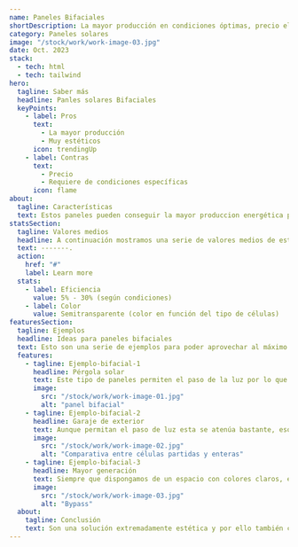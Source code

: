 ```yaml
---
name: Paneles Bifaciales
shortDescription: La mayor producción en condiciones óptimas, precio elevado.
category: Paneles solares
image: "/stock/work/work-image-03.jpg"
date: Oct. 2023
stack:
  - tech: html
  - tech: tailwind
hero:
  tagline: Saber más
  headline: Panles solares Bifaciales
  keyPoints:
    - label: Pros
      text:
        - La mayor producción
        - Muy estéticos
      icon: trendingUp
    - label: Contras
      text:
        - Precio
        - Requiere de condiciones específicas
      icon: flame
about:
  tagline: Características
  text: Estos paneles pueden conseguir la mayor produccion energética por metro cuadrado, para lograrlo será necesario cumplir una condición indispensable, una forma de reflejar la luz solar por detrás del panel. Como su nombre indica los paneles bifaciales captan la luz por ambos lados por ello sería interesante disponer de una pared y suelo claro (blanco) para que refleje la mayor cantidad de luz de forma uniforme. Es un excelente panel para usarlo como pérgola por su estética y su capacidad para aprovechar el reflejo de la luz solar.
statsSection:
  tagline: Valores medios
  headline: A continuación mostramos una serie de valores medios de este tipo de paneles.
  text: -------.
  action:
    href: "#"
    label: Learn more
  stats:
    - label: Eficiencia
      value: 5% - 30% (según condiciones)
    - label: Color
      value: Semitransparente (color en función del tipo de células)
featuresSection:
  tagline: Ejemplos
  headline: Ideas para paneles bifaciales
  text: Esto son una serie de ejemplos para poder aprovechar al máximo este tipo de paneles.
  features:
    - tagline: Ejemplo-bifacial-1
      headline: Pérgola solar
      text: Este tipo de paneles permiten el paso de la luz por lo que pueden llegar a imitar bastante bien esas pérgolas con lamas que conocemos y así crear un espacio para la tranquilidad y relajación muy codiciado en cualquier nuestro hogar.
      image:
        src: "/stock/work/work-image-01.jpg"
        alt: "panel bifacial"
    - tagline: Ejemplo-bifacial-2
      headline: Garaje de exterior
      text: Aunque permitan el paso de luz esta se atenúa bastante, eso sumado a la capacidad, de la mayoría de pinturas y materiales de los vehículos actuales, de reflejar la luz solar, convierten a este tipo de paneles en los idóneos para hacer uno o varios garajes al aire libre y a su vez protejer nuestro vehículo de los agentes externos. Sin olvidar que son una excelente opción para vehículos eléctricos por la facilidad de colocar una estación de carga cercana.
      image:
        src: "/stock/work/work-image-02.jpg"
        alt: "Comparativa entre células partidas y enteras"
    - tagline: Ejemplo-bifacial-3
      headline: Mayor generación
      text: Siempre que dispongamos de un espacio con colores claros, este tipo de panel será más eficiente que cualquiera de sus competidores. Supongamos que disponemos de un espacio con suelo y paredes blancas, debido al reflejo de los rayos solares estos paneles serán capaces de generar una gran cantidad de energía por su parte trasera lo que sumado a la genereción delantera convierte a estos paneles en los más eficientes del mercado.
      image:
        src: "/stock/work/work-image-03.jpg"
        alt: "Bypass"
  about:
    tagline: Conclusión
    text: Son una solución extremadamente estética y por ello también costosa. Desde Archipiélago Energía recomendamos el uso de estos principalmente para pérgolas ya sea como garaje o como zona recreativa. Quieres poner la estética de tu hogar por encima del coste? O quieres provechar al máximo el espacio del que dispones para la colcación de paneles? este tipo de paneles son los idóneos.
---
```

